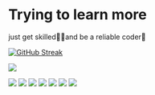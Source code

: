 # Trying to learn more
just get skilled🐱‍🏍and be a reliable coder🥦

[![GitHub Streak](https://streak-stats.demolab.com?user=MOLATERS&theme=nord&hide_border=true&date_format=M%20j%5B%2C%20Y%5D&card_width=499)](https://git.io/streak-stats)

<span style="align:center"> <img src="https://streak-stats.demolab.com?user=MOLATERS&theme=nord&hide_border=true&date_format=M%20j%5B%2C%20Y%5D&card_width=499" /> </span>

<span style="align:center"><img src="https://github-readme-activity-graph.vercel.app/graph?username=molaters&theme=react-dark"> </span>
<span style="align:center"><img src="https://github-profile-trophy.vercel.app/?username=molaters"> </span>
<span style="align:center"> <img src="https://img.shields.io/badge/-HTML5-E34F26?style=flat-square&logo=html5&logoColor=white" /> <img src="https://img.shields.io/badge/-CSS3-1572B6?style=flat-square&logo=css3" /> <img src="https://img.shields.io/badge/-JavaScript-oringe?style=flat-square&logo=javascript" /> <img src="https://img.shields.io/badge/-C-cc163a?style=flat-square&logo=C&logoColor=white" /> <img src="https://img.shields.io/badge/-python-3c9566?style=flat-square&logo=python&logoColor=white" />  </span>

